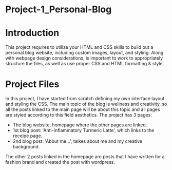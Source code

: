 # Project-1_Personal-Blog

# Introduction
This project requires to utilize your HTML and CSS skills to build out a personal blog website, including custom images, layout, and styling. Along with webpage design considerations, is important to work to appropriately structure the files, as well as use proper CSS and HTML formatting & style.

# Project Files
In this project, I have started from scratch defining my own interface layout and styling the CSS. The main topic of the blog is wellness and creativity, so all the posts linked to the main page will be about this topic and all pages are styled according to this field aesthetics.
The project has 3 pages:

- The blog website, homepage where the other pages are linked.
- 1st blog post: 'Anti-Inflammatory Turmeric Latte', which links to the receipe page.
- 2nd blog post: 'About me...', talkes about me and my creative background.

The other 2 posts linked in the homepage are posts that I have written for a fashion brand and created the post with wordpress.